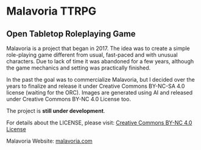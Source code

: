 # Malavoria TTRPG
## Open Tabletop Roleplaying Game

Malavoria is a project that began in 2017. The idea was to create a simple role-playing game different from usual, fast-paced and with unusual characters. Due to lack of time it was abandoned for a few years, although the game mechanics and setting was practically finished. 
 
In the past the goal was to commercialize Malavoria, but I decided over the years to finalize and release it under Creative Commons BY-NC-SA 4.0 license (waiting for the ORC). Images are generated using AI and released under Creative Commons BY-NC 4.0 License too.

The project is **still under development**.

For details about the LICENSE, please visit:
[Creative Commons BY-NC 4.0 License](https://creativecommons.org/licenses/by-nc-sa/4.0/)

Malavoria Website: [malavoria.com](https://malavoria.com)
